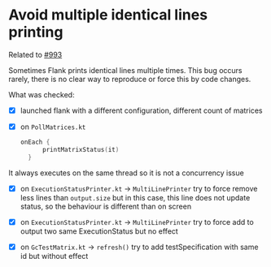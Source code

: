 # Avoid multiple identical lines printing

Related to [#993](https://github.com/Flank/flank/issues/993)

Sometimes Flank prints identical lines multiple times. This bug occurs rarely, there is no clear way to reproduce or force this by code changes.

What was checked:

- [X] launched flank with a different configuration, different count of matrices
- [X] on ```PollMatrices.kt```  
  
  ```kotlin
  onEach {
        printMatrixStatus(it)
    }
  ```

It always executes on the same thread so it is not a concurrency issue

- [X] on ```ExecutionStatusPrinter.kt``` -> ```MultiLinePrinter``` try to force remove less lines than ```output.size``` but in this case, this line does not update status, so the behaviour is different than on screen
  
- [X] on ```ExecutionStatusPrinter.kt``` -> ```MultiLinePrinter``` try to force add to output two same ExecutionStatus but no effect

- [X] on ```GcTestMatrix.kt``` -> ```refresh()``` try to add testSpecification with same id but without effect
